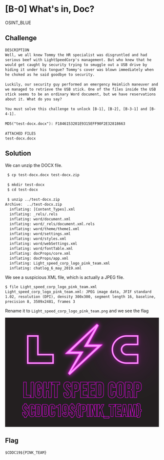 # [B-0] What's in, Doc?
OSINT_BLUE

## Challenge 

	DESCRIPTION
	Well, we all knew Tommy the HR specialist was disgruntled and had serious beef with LightSpeedCorp's management. But who knew that he would get caught by security trying to smuggle out a USB drive by hiding it under his tongue? Tommy's cover was blown immediately when he choked as he said goodbye to security.

	Luckily, our security guy performed an emergency Heimlich maneuver and we managed to retrieve the USB stick. One of the files inside the USB stick seems to be an ordinary Word document, but we have reservations about it. What do you say?

	You must solve this challenge to unlock [B-1], [B-2], [B-3-1] and [B-4-1].

	MD5("test-docx.docx"): F1846153201E9315EFF90F2E32818663

	ATTACHED FILES
	test-docx.docx

## Solution

We can unzip the DOCX file.

	 $ cp test-docx.docx test-docx.zip
	
	 $ mkdir test-docx
	 $ cd test-docx
	
	 $ unzip ../test-docx.zip
	Archive:  ../test-docx.zip
	  inflating: [Content_Types].xml     
	  inflating: _rels/.rels             
	  inflating: word/document.xml       
	  inflating: word/_rels/document.xml.rels  
	  inflating: word/theme/theme1.xml   
	  inflating: word/settings.xml       
	  inflating: word/styles.xml         
	  inflating: word/webSettings.xml    
	  inflating: word/fontTable.xml      
	  inflating: docProps/core.xml       
	  inflating: docProps/app.xml        
	  inflating: Light_speed_corp_logo_pink_team.xml  
	  inflating: chatlog_6_may_2019.xml  

We see a suspicious XML file, which is actually a JPEG file.

	$ file Light_speed_corp_logo_pink_team.xml 
	Light_speed_corp_logo_pink_team.xml: JPEG image data, JFIF standard 1.02, resolution (DPI), density 300x300, segment length 16, baseline, precision 8, 3509x2481, frames 3

Rename it to `Light_speed_corp_logo_pink_team.png` and we see the flag

![Light_speed_corp_logo_pink_team.png](Light_speed_corp_logo_pink_team.png)

## Flag

	$CDDC19${PINK_TEAM}
